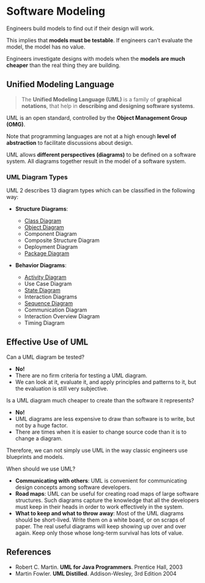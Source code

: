 # Software Modeling 

Engineers build models to find out if their design will work.

This implies that **models must be testable**. If engineers can’t evaluate the model, 
the model has no value.

Engineers investigate designs with models when the **models are much cheaper** than 
the real thing they are building.


## Unified Modeling Language

> The **Unified Modeling Language (UML)** is a family of **graphical notations**, 
> that help in **describing and designing software systems**.

UML is an open standard, controlled by the **Object Management Group (OMG)**.

Note that programming languages are not at a high enough **level of abstraction** to 
facilitate discussions about design.

UML allows **different perspectives (diagrams)** to be defined on a software system. 
All diagrams together result in the model of a software system.


### UML Diagram Types

UML 2 describes 13 diagram types which can be classified in the following way:

* **Structure Diagrams**:
    * [Class Diagram](class-diagram/README.md)
    * [Object Diagram](object-diagram/README.md)
    * Component Diagram
    * Composite Structure Diagram
    * Deployment Diagram
    * [Package Diagram](package-diagram/README.md)

* **Behavior Diagrams**:
    * [Activity Diagram](activity-diagram/README.md)
    * Use Case Diagram
    * [State Diagram](state-machine-diagram/README.md)
    * Interaction Diagrams
    * [Sequence Diagram](sequence-diagram/README.md)
    * Communication Diagram
    * Interaction Overview Diagram
    * Timing Diagram


## Effective Use of UML

Can a UML diagram be tested? 
* **No!**
* There are no firm criteria for testing a UML diagram.
* We can look at it, evaluate it, and apply principles and patterns to it, 
    but the evaluation is still very subjective.

Is a UML diagram much cheaper to create than the software it represents? 
* **No!**
* UML diagrams are less expensive to draw than software is to write, 
    but not by a huge factor.
* There are times when it is easier to change source code than it is to 
    change a diagram.

Therefore, we can not simply use UML in the way classic engineers use blueprints 
and models.

When should we use UML?
* **Communicating with others**: UML is convenient for communicating design 
    concepts among software developers.
* **Road maps**: UML can be useful for creating road maps of large software 
    structures. Such diagrams capture the knowledge that all the developers 
    must keep in their heads in order to work effectively in the system.
* **What to keep and what to throw away**: Most of the UML diagrams should 
    be short-lived. Write them on a white board, or on scraps of paper.
    The real useful diagrams will keep showing up over and over again. 
    Keep only those whose long-term survival has lots of value.


## References

* Robert C. Martin. **UML for Java Programmers**. Prentice Hall, 2003
* Martin Fowler. **UML Distilled**. Addison-Wesley, 3rd Edition 2004

